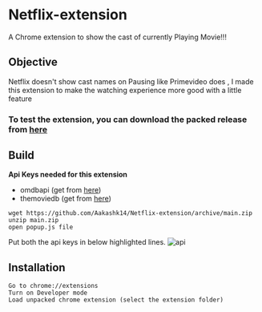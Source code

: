 # Netflix-extension

A Chrome extension to show the cast of currently Playing Movie!!!

## Objective
Netflix doesn't show cast names on Pausing like Primevideo does , I made this extension to make the watching experience more good with a little feature

### To test the extension, you can download the packed release from [here](https://github.com/Aakashk14/Netflix-extension/releases/download/1.0/cast.crx)


## Build

**Api Keys needed for this extension** 
- omdbapi (get from [here](http://www.omdbapi.com/apikey.aspx))
- themoviedb (get from [here](https://www.themoviedb.org/))

~~~
wget https://github.com/Aakashk14/Netflix-extension/archive/main.zip
unzip main.zip
open popup.js file 
~~~
Put both the api keys in below highlighted lines.
![api](https://user-images.githubusercontent.com/64356169/109548323-865f5100-7af2-11eb-9b66-082059a0c40c.png)




## Installation
~~~
Go to chrome://extensions
Turn on Developer mode
Load unpacked chrome extension (select the extension folder)
~~~
